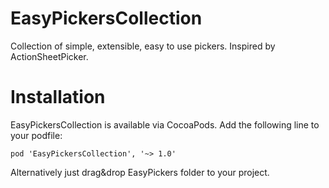 # EasyPickersCollection
Collection of simple, extensible, easy to use pickers. Inspired by ActionSheetPicker.

# Installation
EasyPickersCollection is available via CocoaPods. Add the following line to your podfile:

    pod 'EasyPickersCollection', '~> 1.0'

Alternatively just drag&drop EasyPickers folder to your project.

